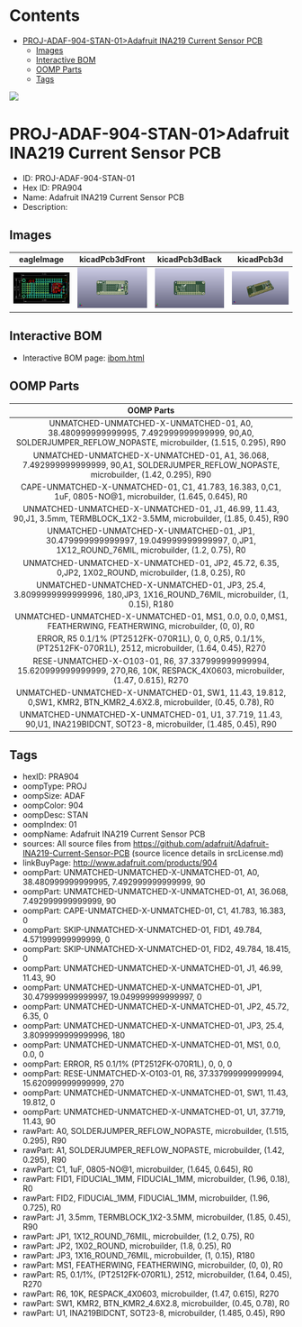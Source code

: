 



Contents
========

* [PROJ-ADAF-904-STAN-01>Adafruit INA219 Current Sensor PCB](#proj-adaf-904-stan-01adafruit-ina219-current-sensor-pcb)
	* [Images](#images)
	* [Interactive BOM](#interactive-bom)
	* [OOMP Parts](#oomp-parts)
	* [Tags](#tags)
  
![][im]
# PROJ-ADAF-904-STAN-01>Adafruit INA219 Current Sensor PCB

- ID: PROJ-ADAF-904-STAN-01
- Hex ID: PRA904
- Name: Adafruit INA219 Current Sensor PCB
- Description: 

## Images
  
  

|eagleImage|kicadPcb3dFront|kicadPcb3dBack|kicadPcb3d|
| :---: | :---: | :---: | :---: |
|[![eagleImage](eagleImage_140.png)](eagleImage_600.png)|[![kicadPcb3dFront](kicadPcb3dFront_140.png)](kicadPcb3dFront_600.png)|[![kicadPcb3dBack](kicadPcb3dBack_140.png)](kicadPcb3dBack_600.png)|[![kicadPcb3d](kicadPcb3d_140.png)](kicadPcb3d_600.png)|

## Interactive BOM

- Interactive BOM page: [ibom.html](kicad/bom/ibom.html)

## OOMP Parts
  

|OOMP Parts|
| :---: |
|UNMATCHED-UNMATCHED-X-UNMATCHED-01, A0, 38.480999999999995, 7.492999999999999, 90,A0, SOLDERJUMPER_REFLOW_NOPASTE, microbuilder, (1.515, 0.295), R90|
|UNMATCHED-UNMATCHED-X-UNMATCHED-01, A1, 36.068, 7.492999999999999, 90,A1, SOLDERJUMPER_REFLOW_NOPASTE, microbuilder, (1.42, 0.295), R90|
|CAPE-UNMATCHED-X-UNMATCHED-01, C1, 41.783, 16.383, 0,C1, 1uF, 0805-NO@1, microbuilder, (1.645, 0.645), R0|
|UNMATCHED-UNMATCHED-X-UNMATCHED-01, J1, 46.99, 11.43, 90,J1, 3.5mm, TERMBLOCK_1X2-3.5MM, microbuilder, (1.85, 0.45), R90|
|UNMATCHED-UNMATCHED-X-UNMATCHED-01, JP1, 30.479999999999997, 19.049999999999997, 0,JP1, 1X12_ROUND_76MIL, microbuilder, (1.2, 0.75), R0|
|UNMATCHED-UNMATCHED-X-UNMATCHED-01, JP2, 45.72, 6.35, 0,JP2, 1X02_ROUND, microbuilder, (1.8, 0.25), R0|
|UNMATCHED-UNMATCHED-X-UNMATCHED-01, JP3, 25.4, 3.8099999999999996, 180,JP3, 1X16_ROUND_76MIL, microbuilder, (1, 0.15), R180|
|UNMATCHED-UNMATCHED-X-UNMATCHED-01, MS1, 0.0, 0.0, 0,MS1, FEATHERWING, FEATHERWING, microbuilder, (0, 0), R0|
|ERROR, R5 0.1/1% (PT2512FK-070R1L), 0, 0, 0,R5, 0.1/1%, (PT2512FK-070R1L), 2512, microbuilder, (1.64, 0.45), R270|
|RESE-UNMATCHED-X-O103-01, R6, 37.337999999999994, 15.620999999999999, 270,R6, 10K, RESPACK_4X0603, microbuilder, (1.47, 0.615), R270|
|UNMATCHED-UNMATCHED-X-UNMATCHED-01, SW1, 11.43, 19.812, 0,SW1, KMR2, BTN_KMR2_4.6X2.8, microbuilder, (0.45, 0.78), R0|
|UNMATCHED-UNMATCHED-X-UNMATCHED-01, U1, 37.719, 11.43, 90,U1, INA219BIDCNT, SOT23-8, microbuilder, (1.485, 0.45), R90|

## Tags

- hexID: PRA904
- oompType: PROJ
- oompSize: ADAF
- oompColor: 904
- oompDesc: STAN
- oompIndex: 01
- oompName: Adafruit INA219 Current Sensor PCB
- sources: All source files from https://github.com/adafruit/Adafruit-INA219-Current-Sensor-PCB (source licence details in srcLicense.md)
- linkBuyPage: http://www.adafruit.com/products/904
- oompPart: UNMATCHED-UNMATCHED-X-UNMATCHED-01, A0, 38.480999999999995, 7.492999999999999, 90
- oompPart: UNMATCHED-UNMATCHED-X-UNMATCHED-01, A1, 36.068, 7.492999999999999, 90
- oompPart: CAPE-UNMATCHED-X-UNMATCHED-01, C1, 41.783, 16.383, 0
- oompPart: SKIP-UNMATCHED-X-UNMATCHED-01, FID1, 49.784, 4.571999999999999, 0
- oompPart: SKIP-UNMATCHED-X-UNMATCHED-01, FID2, 49.784, 18.415, 0
- oompPart: UNMATCHED-UNMATCHED-X-UNMATCHED-01, J1, 46.99, 11.43, 90
- oompPart: UNMATCHED-UNMATCHED-X-UNMATCHED-01, JP1, 30.479999999999997, 19.049999999999997, 0
- oompPart: UNMATCHED-UNMATCHED-X-UNMATCHED-01, JP2, 45.72, 6.35, 0
- oompPart: UNMATCHED-UNMATCHED-X-UNMATCHED-01, JP3, 25.4, 3.8099999999999996, 180
- oompPart: UNMATCHED-UNMATCHED-X-UNMATCHED-01, MS1, 0.0, 0.0, 0
- oompPart: ERROR, R5 0.1/1% (PT2512FK-070R1L), 0, 0, 0
- oompPart: RESE-UNMATCHED-X-O103-01, R6, 37.337999999999994, 15.620999999999999, 270
- oompPart: UNMATCHED-UNMATCHED-X-UNMATCHED-01, SW1, 11.43, 19.812, 0
- oompPart: UNMATCHED-UNMATCHED-X-UNMATCHED-01, U1, 37.719, 11.43, 90
- rawPart: A0, SOLDERJUMPER_REFLOW_NOPASTE, microbuilder, (1.515, 0.295), R90
- rawPart: A1, SOLDERJUMPER_REFLOW_NOPASTE, microbuilder, (1.42, 0.295), R90
- rawPart: C1, 1uF, 0805-NO@1, microbuilder, (1.645, 0.645), R0
- rawPart: FID1, FIDUCIAL_1MM, FIDUCIAL_1MM, microbuilder, (1.96, 0.18), R0
- rawPart: FID2, FIDUCIAL_1MM, FIDUCIAL_1MM, microbuilder, (1.96, 0.725), R0
- rawPart: J1, 3.5mm, TERMBLOCK_1X2-3.5MM, microbuilder, (1.85, 0.45), R90
- rawPart: JP1, 1X12_ROUND_76MIL, microbuilder, (1.2, 0.75), R0
- rawPart: JP2, 1X02_ROUND, microbuilder, (1.8, 0.25), R0
- rawPart: JP3, 1X16_ROUND_76MIL, microbuilder, (1, 0.15), R180
- rawPart: MS1, FEATHERWING, FEATHERWING, microbuilder, (0, 0), R0
- rawPart: R5, 0.1/1%, (PT2512FK-070R1L), 2512, microbuilder, (1.64, 0.45), R270
- rawPart: R6, 10K, RESPACK_4X0603, microbuilder, (1.47, 0.615), R270
- rawPart: SW1, KMR2, BTN_KMR2_4.6X2.8, microbuilder, (0.45, 0.78), R0
- rawPart: U1, INA219BIDCNT, SOT23-8, microbuilder, (1.485, 0.45), R90



[im]: kicadPcb3d_450.png
